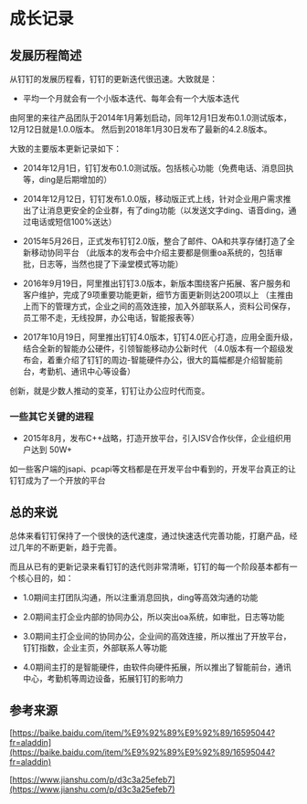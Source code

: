 # 成长记录

## 发展历程简述

从钉钉的发展历程看，钉钉的更新迭代很迅速。大致就是：

- 平均一个月就会有一个小版本迭代、每年会有一个大版本迭代

由阿里的来往产品团队于2014年1月筹划启动，同年12月1日发布0.1.0测试版本，12月12日就是1.0.0版本。
然后到2018年1月30日发布了最新的4.2.8版本。

大致的主要版本更新记录如下：

- 2014年12月1日，钉钉发布0.1.0测试版。包括核心功能（免费电话、消息回执等，ding是后期增加的）

- 2014年12月12日，钉钉发布1.0.0版，移动版正式上线，针对企业用户需求推出了让消息更安全的企业群，有了ding功能（以发送文字ding、语音ding，通过电话或短信100%送达）

- 2015年5月26日，正式发布钉钉2.0版，整合了邮件、OA和共享存储打造了全新移动协同平台
（此版本的发布会中介绍主要都是侧重oa系统的，包括审批，日志等，当然也提了下澡堂模式等功能）

- 2016年9月19日，阿里推出钉钉3.0版本，新版本围绕客户拓展、客户服务和客户维护，完成了9项重要功能更新，细节方面更新则达200项以上
（主推由上而下的管理方式，企业之间的高效连接，加入外部联系人，资料公司保存，员工带不走，无线投屏，办公电话，智能报表等）

- 2017年10月19日，阿里推出钉钉4.0版本，钉钉4.0匠心打造，应用全面升级，结合全新的智能办公硬件，引领智能移动办公新时代
（4.0版本有一个超级发布会，着重介绍了钉钉的周边-智能硬件办公，很大的篇幅都是介绍智能前台，考勤机、通讯中心等设备）

创新，就是少数人推动的变革，钉钉让办公应时代而变。

### 一些其它关键的进程

- 2015年8月，发布C++战略，打造开放平台，引入ISV合作伙伴，企业组织用户达到 50W+

如一些客户端的jsapi、pcapi等文档都是在开发平台中看到的，开发平台真正的让钉钉成为了一个开放的平台

## 总的来说

总体来看钉钉保持了一个很快的迭代速度，通过快速迭代完善功能，打磨产品，经过几年的不断更新，趋于完善。

而且从已有的更新记录来看钉钉的迭代则非常清晰，钉钉的每一个阶段基本都有一个核心目的，如：

- 1.0期间主打团队沟通，所以注重消息回执，ding等高效沟通的功能

- 2.0期间主打企业内部的协同办公，所以突出oa系统，如审批，日志等功能

- 3.0期间主打企业间的协同办公，企业间的高效连接，所以推出了开放平台，钉钉指数，企业主页，外部联系人等功能

- 4.0期间主打的是智能硬件，由软件向硬件拓展，所以推出了智能前台，通讯中心，考勤机等周边设备，拓展钉钉的影响力

## 参考来源

[https://baike.baidu.com/item/%E9%92%89%E9%92%89/16595044?fr=aladdin](https://baike.baidu.com/item/%E9%92%89%E9%92%89/16595044?fr=aladdin)

[https://www.jianshu.com/p/d3c3a25efeb7](https://www.jianshu.com/p/d3c3a25efeb7)
